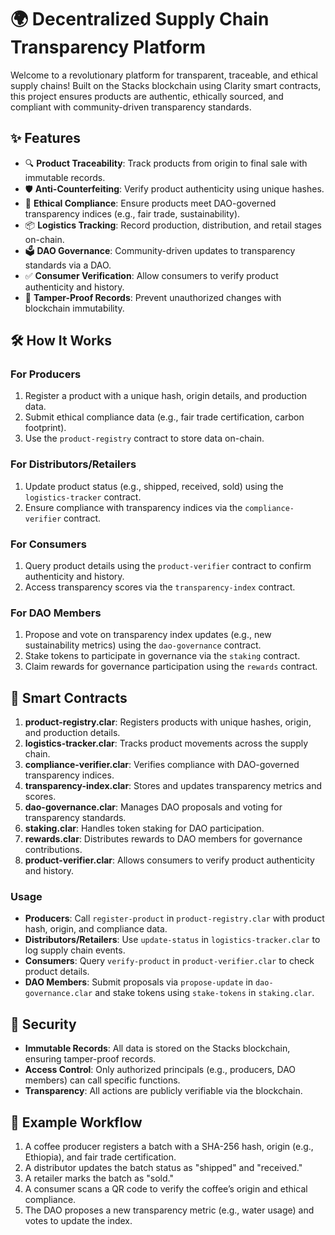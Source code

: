 # 🌍 Decentralized Supply Chain Transparency Platform

Welcome to a revolutionary platform for transparent, traceable, and ethical supply chains! Built on the Stacks blockchain using Clarity smart contracts, this project ensures products are authentic, ethically sourced, and compliant with community-driven transparency standards.

## ✨ Features

- 🔍 **Product Traceability**: Track products from origin to final sale with immutable records.
- 🛡️ **Anti-Counterfeiting**: Verify product authenticity using unique hashes.
- 🌱 **Ethical Compliance**: Ensure products meet DAO-governed transparency indices (e.g., fair trade, sustainability).
- 📦 **Logistics Tracking**: Record production, distribution, and retail stages on-chain.
- 🗳️ **DAO Governance**: Community-driven updates to transparency standards via a DAO.
- ✅ **Consumer Verification**: Allow consumers to verify product authenticity and history.
- 🚫 **Tamper-Proof Records**: Prevent unauthorized changes with blockchain immutability.

## 🛠 How It Works

### For Producers
1. Register a product with a unique hash, origin details, and production data.
2. Submit ethical compliance data (e.g., fair trade certification, carbon footprint).
3. Use the `product-registry` contract to store data on-chain.

### For Distributors/Retailers
1. Update product status (e.g., shipped, received, sold) using the `logistics-tracker` contract.
2. Ensure compliance with transparency indices via the `compliance-verifier` contract.

### For Consumers
1. Query product details using the `product-verifier` contract to confirm authenticity and history.
2. Access transparency scores via the `transparency-index` contract.

### For DAO Members
1. Propose and vote on transparency index updates (e.g., new sustainability metrics) using the `dao-governance` contract.
2. Stake tokens to participate in governance via the `staking` contract.
3. Claim rewards for governance participation using the `rewards` contract.

## 📜 Smart Contracts

1. **product-registry.clar**: Registers products with unique hashes, origin, and production details.
2. **logistics-tracker.clar**: Tracks product movements across the supply chain.
3. **compliance-verifier.clar**: Verifies compliance with DAO-governed transparency indices.
4. **transparency-index.clar**: Stores and updates transparency metrics and scores.
5. **dao-governance.clar**: Manages DAO proposals and voting for transparency standards.
6. **staking.clar**: Handles token staking for DAO participation.
7. **rewards.clar**: Distributes rewards to DAO members for governance contributions.
8. **product-verifier.clar**: Allows consumers to verify product authenticity and history.

### Usage
- **Producers**: Call `register-product` in `product-registry.clar` with product hash, origin, and compliance data.
- **Distributors/Retailers**: Use `update-status` in `logistics-tracker.clar` to log supply chain events.
- **Consumers**: Query `verify-product` in `product-verifier.clar` to check product details.
- **DAO Members**: Submit proposals via `propose-update` in `dao-governance.clar` and stake tokens using `stake-tokens` in `staking.clar`.

## 🔐 Security
- **Immutable Records**: All data is stored on the Stacks blockchain, ensuring tamper-proof records.
- **Access Control**: Only authorized principals (e.g., producers, DAO members) can call specific functions.
- **Transparency**: All actions are publicly verifiable via the blockchain.

## 🌟 Example Workflow
1. A coffee producer registers a batch with a SHA-256 hash, origin (e.g., Ethiopia), and fair trade certification.
2. A distributor updates the batch status as "shipped" and "received."
3. A retailer marks the batch as "sold."
4. A consumer scans a QR code to verify the coffee’s origin and ethical compliance.
5. The DAO proposes a new transparency metric (e.g., water usage) and votes to update the index.
